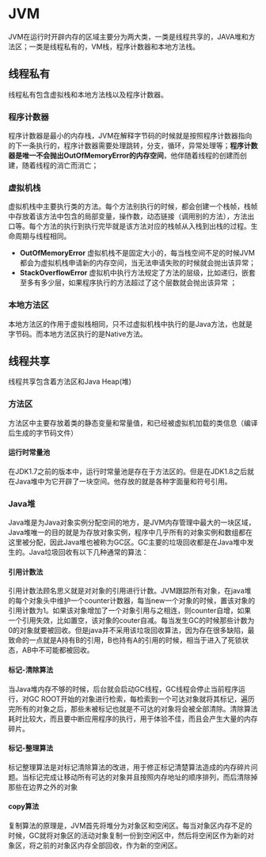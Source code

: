 # JVM
JVM在运行时开辟内存的区域主要分为两大类，一类是线程共享的，JAVA堆和方法区；一类是线程私有的，VM栈，程序计数器和本地方法栈。

## 线程私有
线程私有包含虚拟栈和本地方法栈以及程序计数器。

### 程序计数器
程序计数器是最小的内存栈，JVM在解释字节码的时候就是按照程序计数器指向的下一条执行的，程序计数器需要处理跳转，分支，循环，异常处理等；**程序计数器是唯一不会抛出OutOfMemoryError的内存空间**，他伴随着线程的创建而创建，随着线程的消亡而消亡；

### 虚拟机栈
虚拟机栈中主要执行类的方法。每个方法别执行的时候，都会创建一个栈帧，栈帧中存放着该方法中包含的局部变量，操作数，动态链接（调用别的方法），方法出口等。每个方法的执行到执行完毕就是该方法对应的栈帧从入栈到出栈的过程。生命周期与线程相同。
+ **OutOfMemoryError** 虚拟机栈不是固定大小的，每当栈空间不足的时候JVM都会为虚拟机栈申请新的内存空间，当无法申请失败的时候就会抛出该异常；
+ **StackOverflowError** 虚拟机中执行方法规定了方法的层级，比如递归，嵌套至多有多少层，如果程序执行的方法超过了这个层数就会抛出该异常 ；

### 本地方法区
本地方法区的作用于虚拟栈相同，只不过虚拟机栈中执行的是Java方法，也就是字节码。而本地方法区执行的是Native方法。

## 线程共享
线程共享包含着方法区和Java Heap(堆)

### 方法区
方法区中主要存放着类的静态变量和常量值，和已经被虚拟机加载的类信息（编译后生成的字节码文件）

#### 运行时常量池
在JDK1.7之前的版本中，运行时常量池是存在于方法区的。但是在JDK1.8之后就在Java堆中为它开辟了一块空间。他存放的就是各种字面量和符号引用。

### Java堆
Java堆是为Java对象实例分配空间的地方，是JVM内存管理中最大的一块区域，Java堆唯一的目的就是为存放对象实例，程序中几乎所有的对象实例和数组都在这里被分配，因此Java堆也被称为GC区。GC主要的垃圾回收都是在Java堆中发生的。Java垃圾回收有以下几种通常的算法：

#### 引用计数法
引用计数法顾名思义就是对对象的引用进行计数。JVM跟踪所有对象，在java堆的每个对象头中维护一个counter计数器，每当new一个对象的时候，置该对象的引用计数为1。如果该对象增加了一个对象引用与之相连，则counter自增，如果一个引用失效，比如置空，该对象的couter自减。每当发生GC的时候那些计数为0的对象就要被回收。但是java并不采用该垃圾回收算法，因为存在很多缺陷，最致命的一点就是A持有B的引用，B也持有A的引用的时候，相当于进入了死锁状态，AB中不可能都被回收。

#### 标记-清除算法
当Java堆内存不够的时候，后台就会启动GC线程，GC线程会停止当前程序运行，对GC ROOT开始的对象进行检索，每检索到一个可达对象就将其标记，遍历完所有的对象之后，那些未被标记也就是不可达的对象将会被全部清除。清除算法耗时比较大，而且要中断应用程序的执行，用于体验不佳，而且会产生大量的内存碎片。

#### 标记-整理算法
标记整理算法是对标记清除算法的改进，用于修正标记清楚算法造成的内存碎片问题。当标记完成让移动所有可达的对象并且按照内存地址的顺序排列，而后清除掉那些在边界之外的对象

#### copy算法
复制算法的原理是，JVM首先将堆分为对象区和空闲区。每当对象区内存不足的时候，GC就将对象区的活动对象复制一份到空闲区中，然后将空闲区作为新的对象区，将之前的对象区内存全部回收，作为新的空闲区。
